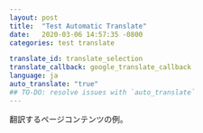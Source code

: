 ```yaml
---
layout: post
title:  "Test Automatic Translate"
date:   2020-03-06 14:57:35 -0800
categories: test translate

translate_id: translate_selection
translate_callback: google_translate_callback
language: ja
auto_translate: "true"
## TO-DO: resolve issues with `auto_translate`
---
```


翻訳するページコンテンツの例。

